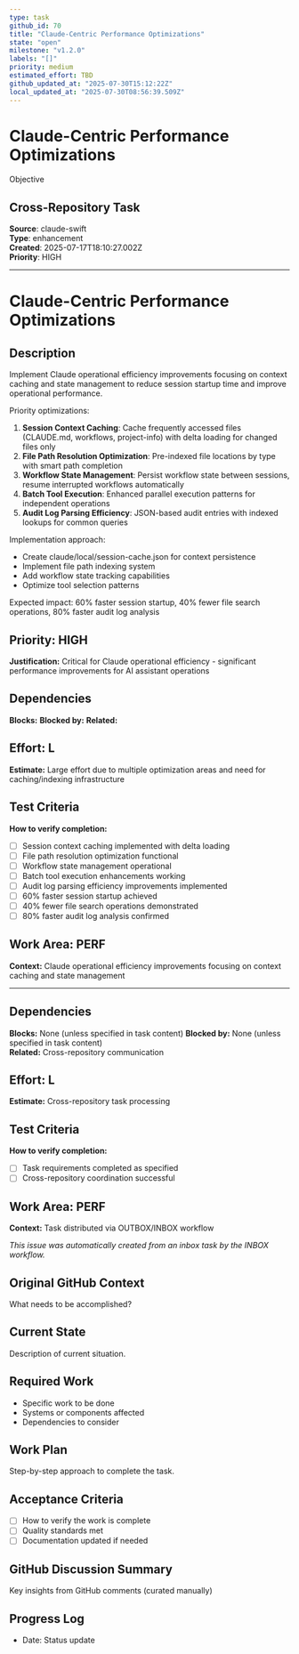 ```yaml
---
type: task
github_id: 70
title: "Claude-Centric Performance Optimizations"
state: "open"
milestone: "v1.2.0"
labels: "[]"
priority: medium
estimated_effort: TBD
github_updated_at: "2025-07-30T15:12:22Z"
local_updated_at: "2025-07-30T08:56:39.509Z"
---
```


# Claude-Centric Performance Optimizations

Objective
## Cross-Repository Task

**Source**: claude-swift  
**Type**: enhancement  
**Created**: 2025-07-17T18:10:27.002Z  
**Priority**: HIGH

---

# Claude-Centric Performance Optimizations

## Description
Implement Claude operational efficiency improvements focusing on context caching and state management to reduce session startup time and improve operational performance.

Priority optimizations:
1. **Session Context Caching**: Cache frequently accessed files (CLAUDE.md, workflows, project-info) with delta loading for changed files only
2. **File Path Resolution Optimization**: Pre-indexed file locations by type with smart path completion
3. **Workflow State Management**: Persist workflow state between sessions, resume interrupted workflows automatically
4. **Batch Tool Execution**: Enhanced parallel execution patterns for independent operations
5. **Audit Log Parsing Efficiency**: JSON-based audit entries with indexed lookups for common queries

Implementation approach:
- Create claude/local/session-cache.json for context persistence
- Implement file path indexing system
- Add workflow state tracking capabilities  
- Optimize tool selection patterns

Expected impact: 60% faster session startup, 40% fewer file search operations, 80% faster audit log analysis

## Priority: HIGH
**Justification:** Critical for Claude operational efficiency - significant performance improvements for AI assistant operations

## Dependencies
**Blocks:** 
**Blocked by:** 
**Related:** 

## Effort: L
**Estimate:** Large effort due to multiple optimization areas and need for caching/indexing infrastructure

## Test Criteria
**How to verify completion:**
- [ ] Session context caching implemented with delta loading
- [ ] File path resolution optimization functional
- [ ] Workflow state management operational
- [ ] Batch tool execution enhancements working
- [ ] Audit log parsing efficiency improvements implemented
- [ ] 60% faster session startup achieved
- [ ] 40% fewer file search operations demonstrated
- [ ] 80% faster audit log analysis confirmed

## Work Area: PERF
**Context:** Claude operational efficiency improvements focusing on context caching and state management

---

## Dependencies
**Blocks:** None (unless specified in task content)
**Blocked by:** None (unless specified in task content)  
**Related:** Cross-repository communication

## Effort: L
**Estimate:** Cross-repository task processing

## Test Criteria
**How to verify completion:**
- [ ] Task requirements completed as specified
- [ ] Cross-repository coordination successful

## Work Area: PERF
**Context:** Task distributed via OUTBOX/INBOX workflow

*This issue was automatically created from an inbox task by the INBOX workflow.*


## Original GitHub Context
What needs to be accomplished?

## Current State
Description of current situation.

## Required Work
- Specific work to be done
- Systems or components affected
- Dependencies to consider

## Work Plan
Step-by-step approach to complete the task.

## Acceptance Criteria
- [ ] How to verify the work is complete
- [ ] Quality standards met
- [ ] Documentation updated if needed

## GitHub Discussion Summary
Key insights from GitHub comments (curated manually)

## Progress Log
- Date: Status update